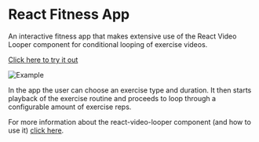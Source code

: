# React Fitness App
An interactive fitness app that makes extensive use of the React Video Looper component for conditional looping of exercise videos.

[Click here to try it out](https://lewhunt.github.io/react-fitness-app/)

![Example](https://github.com/lewhunt/assets/raw/master/readme/react-fitness-app-example.gif)

In the app the user can choose an exercise type and duration. It then starts playback of the exercise routine and proceeds to loop through a configurable amount of exercise reps.

For more information about the react-video-looper component (and how to use it) [click here](https://github.com/lewhunt/react-video-looper).
